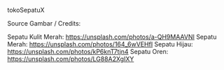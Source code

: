 tokoSepatuX

Source Gambar / Credits:

Sepatu Kulit Merah: https://unsplash.com/photos/a-QH9MAAVNI
Sepatu Merah: https://unsplash.com/photos/164_6wVEHfI
Sepatu Hijau: https://unsplash.com/photos/kP6knT7tjn4
Sepatu Oren: https://unsplash.com/photos/LG88A2XgIXY
